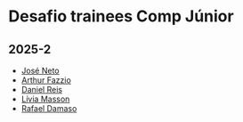 # Desafio trainees Comp Júnior

## 2025-2

<!-- INSIRA SEU NOME E O SEU PERFIL DO GITHUB-->
<!-- [Seu Nome](PERFIL DO GITHUB) -->

- [José Neto](https://github.com/JoseJaan)
- [Arthur Fazzio](https://github.com/miyateru)
- [Daniel Reis](https://github.com/danielreissss)
- [Lívia Masson](https://github.com/meta-naito)
- [Rafael Damaso](https://github.com/DamasoRafael)

